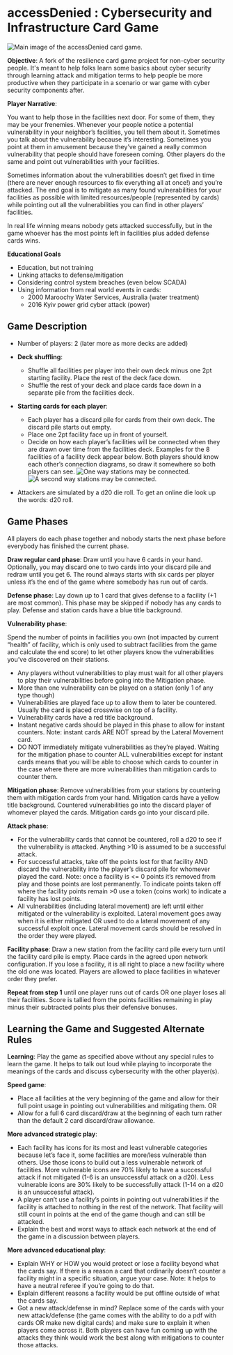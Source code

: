 # accessDenied : Cybersecurity and Infrastructure Card Game

![Main image of the accessDenied card game.](./images/accessDenied.jpg)

**Objective**: A fork of the resilience card game project for non-cyber security people. It's meant to help folks learn some basics about cyber security through learning attack and mitigation terms to help people be more productive when they participate in a scenario or war game with cyber security components after.

**Player Narrative**:

You want to help those in the facilities next door. For some of them, they may be your frenemies. Whenever your people notice a potential vulnerability in your neighbor’s facilities, you tell them about it. Sometimes you talk about the vulnerability because it’s interesting. Sometimes you point at them in amusement because they’ve gained a really common vulnerability that people should have foreseen coming.
Other players do the same and point out vulnerabilities with your facilities. 

Sometimes information about the vulnerabilities doesn’t get fixed in time (there are never enough resources to fix everything all at once!) and you’re attacked. The end goal is to mitigate as many found vulnerabilities for your facilities as possible with limited resources/people (represented by cards) while pointing out all the vulnerabilities you can find in other players’ facilities.

In real life winning means nobody gets attacked successfully, but in the game whoever has the most points left in facilities plus added defense cards wins.

**Educational Goals**

- Education, but not training
- Linking attacks to defense/mitigation
- Considering control system breaches (even below SCADA)
- Using information from real world events in cards:
  - 2000 Maroochy Water Services, Australia (water treatment)
  - 2016 Kyiv power grid cyber attack (power)

## Game Description
  - Number of players: 2 (later more as more decks are added)
  - **Deck shuffling**:
    - Shuffle all facilities per player into their own deck minus one 2pt starting facility. Place the rest of the deck face down.
    - Shuffle the rest of your deck and place cards face down in a separate pile from the facilities deck.
  
  - **Starting cards for each player**:
    - Each player has a discard pile for cards from their own deck. The discard pile starts out empty.
    - Place one 2pt facility face up in front of yourself.
    - Decide on how each player’s facilities will be connected when they are drawn over time from the facilities deck. Examples for the 8 facilities of a facility deck appear below. Both players should know each other’s connection diagrams, so draw it somewhere so both players can see.
      ![One way stations may be connected.](./images/stationConnections1.png)   ![A second way stations may be connected.](./images/stationConnections2.png)

  - Attackers are simulated by a d20 die roll. To get an online die look up the words: d20 roll.

## Game Phases

All players do each phase together and nobody starts the next phase before everybody has finished the current phase.

**Draw regular card phase**: Draw until you have 6 cards in your hand. Optionally, you may discard one to two cards into your discard pile and redraw until you get 6. The round always starts with six cards per player unless it’s the end of the game where somebody has run out of cards.

**Defense phase**: Lay down up to 1 card that gives defense to a facility (+1 are most common). This phase may be skipped if nobody has any cards to play. Defense and station cards have a blue title background.

**Vulnerability phase**:

Spend the number of points in facilities you own (not impacted by current “health” of facility, which is only used to subtract facilities from the game and calculate the end score) to let other players know the vulnerabilities you’ve discovered on their stations.

- Any players without vulnerabilities to play must wait for all other players to play their vulnerabilities before going into the Mitigation phase.
- More than one vulnerability can be played on a station (only 1 of any type though)
- Vulnerabilities are played face up to allow them to later be countered. Usually the card is placed crosswise on top of a facility.
- Vulnerability cards have a red title background.
- Instant negative cards should be played in this phase to allow for instant counters. Note: instant cards ARE NOT spread by the Lateral Movement card.
- DO NOT immediately mitigate vulnerabilities as they’re played. Waiting for the mitigation phase to counter ALL vulnerabilities except for instant cards means that you will be able to choose which cards to counter in the case where there are more vulnerabilities than mitigation cards to counter them.

**Mitigation phase**: Remove vulnerabilities from your stations by countering them with mitigation cards from your hand. Mitigation cards have a yellow title background. Countered vulnerabilities go into the discard player of whomever played the cards. Mitigation cards go into your discard pile.

**Attack phase**:

- For the vulnerability cards that cannot be countered, roll a d20 to see if the vulnerability is attacked. Anything >10 is assumed to be a successful attack.
- For successful attacks, take off the points lost for that facility AND discard the vulnerability into the player’s discard pile for whomever played the card. Note: once a facility is <= 0 points it’s removed from play and those points are lost permanently. To indicate points taken off where the facility points remain >0 use a token (coins work) to indicate a facility has lost points.
- All vulnerabilities (including lateral movement) are left until either mitigated or the vulnerability is exploited. Lateral movement goes away when it is either mitigated OR used to do a lateral movement of any successful  exploit once. Lateral movement cards should be resolved in the order they were played.

**Facility phase**: Draw a new station from the facility card pile every turn until the facility card pile is empty. Place cards in the agreed upon network configuration. If you lose a facility, it is all right to place a new facility where the old one was located. Players are allowed to place facilities in whatever order they prefer.

**Repeat from step 1** until one player runs out of cards OR one player loses all their facilities. Score is tallied from the points facilities remaining in play minus their subtracted points plus their defensive bonuses.

## Learning the Game and Suggested Alternate Rules

**Learning**: Play the game as specified above without any special rules to learn the game. It helps to talk out loud while playing to incorporate the meanings of the cards and discuss cybersecurity with the other player(s).

**Speed game**:

- Place all facilities at the very beginning of the game and allow for their full point usage in pointing out vulnerabilities and mitigating them.
OR
- Allow for a full 6 card discard/draw at the beginning of each turn rather than the default 2 card discard/draw allowance.

**More advanced strategic play**:

- Each facility has icons for its most and least vulnerable categories because let’s face it, some facilities are more/less vulnerable than others. Use those icons to build out a less vulnerable network of facilities. More vulnerable icons are 70% likely to have a successful attack if not mitigated (1-6 is an unsuccessful attack on a d20). Less vulnerable icons are 30% likely to be successfully attack (1-14 on a d20 is an unsuccessful attack).
- A player can’t use a facility’s points in pointing out vulnerabilities if the facility is attached to nothing in the rest of the network. That facility will still count in points at the end of the game though and can still be attacked.
- Explain the best and worst ways to attack each network at the end of the game in a discussion between players.

**More advanced educational play**:

- Explain WHY or HOW you would protect or lose a facility beyond what the cards say. If there is a reason a card that ordinarily doesn’t counter a facility might in a specific situation, argue your case. Note: it helps to have a neutral referee if you’re going to do that.
- Explain different reasons a facility would be put offline outside of what the cards say.
- Got a new attack/defense in mind? Replace some of the cards with your new attack/defense (the game comes with the ability to do a pdf with cards OR make new digital cards) and make sure to explain it when players come across it. Both players can have fun coming up with the attacks they think would work the best along with mitigations to counter those attacks.

